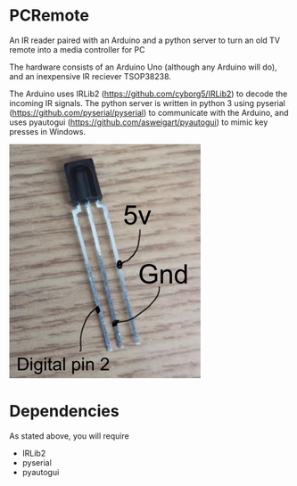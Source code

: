 # PCRemote
An IR reader paired with an Arduino and a python server to turn an old TV remote into a media controller for PC

The hardware consists of an Arduino Uno (although any Arduino will do), and an inexpensive IR reciever TSOP38238.

The Arduino uses IRLib2 (https://github.com/cyborg5/IRLib2) to decode the incoming IR signals.
The python server is written in python 3 using pyserial (https://github.com/pyserial/pyserial) to communicate with the Arduino, and uses pyautogui (https://github.com/asweigart/pyautogui) to mimic key presses in Windows. 

![Preview](https://raw.githubusercontent.com/danwardvs/PCRemote/master/pinout.jpg)

# Dependencies
As stated above, you will require
- IRLib2
- pyserial
- pyautogui
